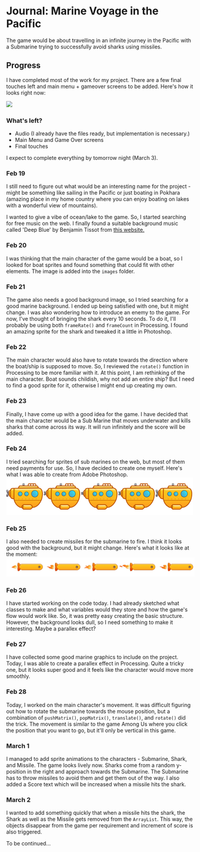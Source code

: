 # Journal: Marine Voyage in the Pacific
The game would be about travelling in an infinite journey in the Pacific with a Submarine trying to successfully avoid sharks using missiles.

## Progress
I have completed most of the work for my project. There are a few final touches left and main menu + gameover screens to be added. Here's how it looks right now:

![](output.gif)

### What's left?
- Audio (I already have the files ready, but implementation is necessary.)
- Main Menu and Game Over screens
- Final touches

I expect to complete everything by tomorrow night (March 3).

### Feb 19
I still need to figure out what would be an interesting name for the project - might be something like sailing in the Pacific or just boating in Pokhara (amazing place in my home country where you can enjoy boating on lakes with a wonderful view of mountains).

I wanted to give a vibe of ocean/lake to the game. So, I started searching for free music on the web. I finally found a suitable background music called 'Deep Blue' by Benjamin Tissot from [this website.](https://www.bensound.com/royalty-free-music/track/deep-blue)

### Feb 20
I was thinking that the main character of the game would be a boat, so I looked for boat sprites and found something that could fit with other elements. The image is added into the ```images``` folder.

### Feb 21
The game also needs a good background image, so I tried searching for a good marine background. I ended up being satisfied with one, but it might change. I was also wondering how to introduce an enemy to the game. For now, I've thought of bringing the shark every 10 seconds. To do it, I'll probably be using both ```frameRate()``` and ```frameCount``` in Processing. I found an amazing sprite for the shark and tweaked it a little in Photoshop.

### Feb 22
The main character would also have to rotate towards the direction where the boat/ship is supposed to move. So, I reviewed the ```rotate()``` function in Processing to be more familiar with it. At this point, I am rethinking of the main character. Boat sounds childish, why not add an entire ship? But I need to find a good sprite for it, otherwise I might end up creating my own.

### Feb 23
Finally, I have come up with a good idea for the game. I have decided that the main character would be a Sub Marine that moves underwater and kills sharks that come across its way. It will run infinitely and the score will be added.

### Feb 24
I tried searching for sprites of sub marines on the web, but most of them need payments for use. So, I have decided to create one myself. Here's what I was able to create from Adobe Photoshop.
![](images/submarine.png)

### Feb 25
I also needed to create missiles for the submarine to fire. I think it looks good with the background, but it might change. Here's what it looks like at the moment:
![](images/missile.png)

### Feb 26
I have started working on the code today. I had already sketched what classes to make and what variables would they store and how the game's flow would work like. So, it was pretty easy creating the basic structure. However, the background looks dull, so I need something to make it interesting. Maybe a parallex effect?

### Feb 27
I have collected some good marine graphics to include on the project. Today, I was able to create a parallex effect in Processing. Quite a tricky one, but it looks super good and it feels like the character would move more smoothly.

### Feb 28
Today, I worked on the main character's movement. It was difficult figuring out how to rotate the submarine towards the mouse position, but a combination of ```pushMatrix()```, ```popMatrix()```, ```translate()```, and ```rotate()``` did the trick. The movement is similar to the game Among Us where you click the position that you want to go, but it'll only be vertical in this game.

### March 1
I managed to add sprite animations to the characters - Submarine, Shark, and Missile. The game looks lively now. Sharks come from a random y-position in the right and approach towards the Submarine. The Submarine has to throw missiles to avoid them and get them out of the way. I also added a Score text which will be increased when a missile hits the shark.

### March 2
I wanted to add something quickly that when a missile hits the shark, the Shark as well as the Missile gets removed from the ```ArrayList```. This way, the objects disappear from the game per requirement and increment of score is also triggered.

To be continued...